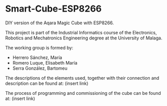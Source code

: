 # Smart-Cube-ESP8266
DIY version of the Aqara Magic Cube with ESP8266.

This project is part of the Industrial Informatics course of the Electronics, Robotics and Mechatronics Engineering degree at the University of Malaga. 

The working group is formed by:
- Herrero Sánchez, María
- Romero Luque, Elisabeth María
- Serra González, Bartomeu

The descriptions of the elements used, together with their connection and description can be found at: (insert link)

The process of programming and commissioning of the cube can be found at: (insert link)


